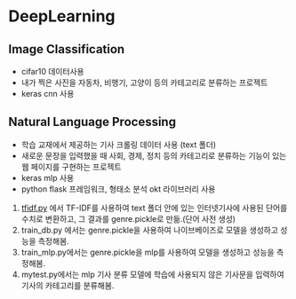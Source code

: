 # DeepLearning
## Image Classification

- cifar10 데이터사용
- 내가 찍은 사진을 자동차, 비행기, 고양이 등의 카테고리로 분류하는 프로젝트
- keras cnn 사용

## Natural Language Processing

- 학습 교재에서 제공하는 기사 크롤링 데이터 사용 (text 폴더)
- 새로운 문장을 입력했을 때 사회, 경제, 정치 등의 카테고리로 분류하는 기능이 있는 웹 페이지를 구현하는 프로젝트
- keras mlp 사용
- python flask 프레임워크, 형태소 분석 okt 라이브러리 사용

1. [tfidf.py](http://tfidf.py) 에서 TF-IDF를 사용하여 text 폴더 안에 있는 인터넷기사에 사용된 단어를 수치로 변환하고, 그 결과를 genre.pickle로 만듦.(단어 사전 생성) 
2.  train_db.py 에서는 genre.pickle을 사용하여 나이브베이즈로 모델을 생성하고 성능을 측정해봄.
3. train_mlp.py에서는 genre.pickle을 mlp를 사용하여 모델을 생성하고 성능을 측정해봄.
4. mytest.py에서는 mlp 기사 분류 모델에 학습에 사용되지 않은 기사문을 입력하여 기사의 카테고리를 분류해봄.
